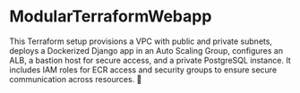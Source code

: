 # ModularTerraformWebapp
This Terraform setup provisions a VPC with public and private subnets, deploys a Dockerized Django app in an Auto Scaling Group, configures an ALB, a bastion host for secure access, and a private PostgreSQL instance. It includes IAM roles for ECR access and security groups to ensure secure communication across resources. 🚀
